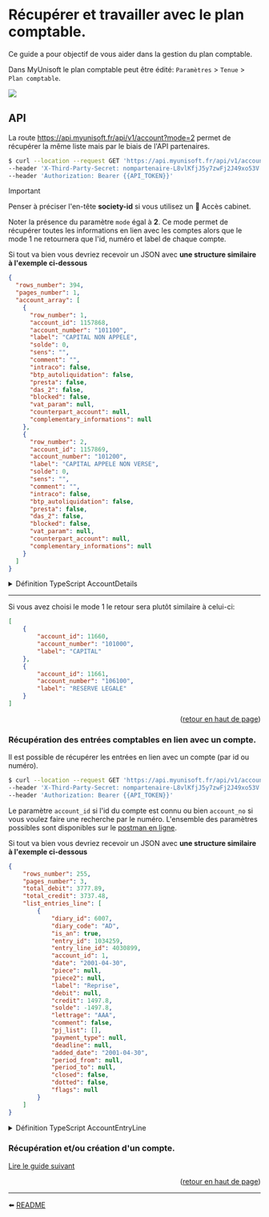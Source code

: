 <span id="readme-top"></span>

# Récupérer et travailler avec le plan comptable.
Ce guide a pour objectif de vous aider dans la gestion du plan comptable.

Dans MyUnisoft le plan comptable peut être édité: `Paramètres` > `Tenue` > `Plan comptable`.

![](../../../images/plan_comptable.PNG)

## API

La route https://api.myunisoft.fr/api/v1/account?mode=2 permet de récupérer la même liste mais par le biais de l'API partenaires.

```bash
$ curl --location --request GET 'https://api.myunisoft.fr/api/v1/account?mode=2' \
--header 'X-Third-Party-Secret: nompartenaire-L8vlKfjJ5y7zwFj2J49xo53V' \
--header 'Authorization: Bearer {{API_TOKEN}}'
```

> [!IMPORTANT]
> Penser à préciser l'en-tête **society-id** si vous utilisez un 🔹 Accès cabinet.

Noter la présence du paramètre `mode` égal à **2**. Ce mode permet de récupérer toutes les informations en lien avec les comptes alors que le mode 1 ne retournera que l'id, numéro et label de chaque compte.

Si tout va bien vous devriez recevoir un JSON avec **une structure similaire à l'exemple ci-dessous**
```json
{
  "rows_number": 394,
  "pages_number": 1,
  "account_array": [
    {
      "row_number": 1,
      "account_id": 1157868,
      "account_number": "101100",
      "label": "CAPITAL NON APPELE",
      "solde": 0,
      "sens": "",
      "comment": "",
      "intraco": false,
      "btp_autoliquidation": false,
      "presta": false,
      "das_2": false,
      "blocked": false,
      "vat_param": null,
      "counterpart_account": null,
      "complementary_informations": null
    },
    {
      "row_number": 2,
      "account_id": 1157869,
      "account_number": "101200",
      "label": "CAPITAL APPELE NON VERSE",
      "solde": 0,
      "sens": "",
      "comment": "",
      "intraco": false,
      "btp_autoliquidation": false,
      "presta": false,
      "das_2": false,
      "blocked": false,
      "vat_param": null,
      "counterpart_account": null,
      "complementary_informations": null
    }
  ]
}
```

<details><summary>Définition TypeScript AccountDetails</summary>

```ts
interface AccountDetails {
  solde: number;
  sens: string;
  comment: string;
  intraco: boolean;
  btp_autoliquidation: boolean;
  presta: boolean;
  exoneration: boolean;
  das_2: boolean;
  blocked: boolean;
  vat_param: VatParam; // voir le guide sur la TVA
  array_counterpart_account: CounterpartAccountLine[];
  complementary_informations: ComplementaryInformations;
  society_id: number;
  closed: boolean;
}

interface ComplementaryInformations {
  id_info_compte_tiers: number;
  person_in_charge: string;
  address_number: string;
  indice_repetition: string;
  address: string;
  address_complement: string;
  postal_code: string;
  city: string;
  siren: string;
  name: string;
  contact_lastname: string;
  contact_firstname: string;
  function: string;
  tel: string;
  email: string;
  comment: string;
  profession: string;
  firstname: string;
  lastname: string;
  type_info_compte_tiers: number;
  iban_list: Iban[];
  way_type: WayType;
  amount_type_paid: AmountTypePaid;
  ape: Ape;
  id_payment_deadline: number;
  payment_deadline: PaymentDeadline;
  payment_type_id: number;
  payment_type: PaymentType;
}

interface CounterpartAccountLine extends Account {
  num_ordre: string;
  vat_param: VatParam | null;
}

interface Iban {
  id_iban_compte_tiers: number;
  iban: string;
  bic: string;
  etablissement: string;
  rum_date_signature?: string;
}

interface PaymentType {
  payment_type_id: number;
  label: string;
  code: string;
}

interface PaymentDeadline {
  id_payment_deadline: number;
  label: string;
  number_of_days: number;
  end_month: boolean;
  day_number: number | null;
}

interface Ape {
  id: number;
  value: string;
  label: string;
  info: string;
}

interface WayType {
  way_type_id: number;
  label: string;
}

interface AmountTypePaid {
  id_amount_type_paid: number;
  label: string;
}
```
</details>

---

Si vous avez choisi le mode 1 le retour sera plutôt similaire à celui-ci:

```json
[
    {
        "account_id": 11660,
        "account_number": "101000",
        "label": "CAPITAL"
    },
    {
        "account_id": 11661,
        "account_number": "106100",
        "label": "RESERVE LEGALE"
    }
]
```

<p align="right">(<a href="#readme-top">retour en haut de page</a>)</p>

### Récupération des entrées comptables en lien avec un compte.
Il est possible de récupérer les entrées en lien avec un compte (par id ou numéro).

```bash
$ curl --location --request GET 'https://api.myunisoft.fr/api/v1/account/entries?limit=100&account_no=401NAME' \
--header 'X-Third-Party-Secret: nompartenaire-L8vlKfjJ5y7zwFj2J49xo53V' \
--header 'Authorization: Bearer {{API_TOKEN}}'
```

Le paramètre `account_id` si l'id du compte est connu ou bien `account_no` si vous voulez faire une recherche par le numéro. L'ensemble des paramètres possibles sont disponibles sur le [postman en ligne](https://docs.api.myunisoft.fr/#intro).

Si tout va bien vous devriez recevoir un JSON avec **une structure similaire à l'exemple ci-dessous**
```json
{
    "rows_number": 255,
    "pages_number": 3,
    "total_debit": 3777.89,
    "total_credit": 3737.48,
    "list_entries_line": [
        {
            "diary_id": 6007,
            "diary_code": "AD",
            "is_an": true,
            "entry_id": 1034259,
            "entry_line_id": 4030899,
            "account_id": 1,
            "date": "2001-04-30",
            "piece": null,
            "piece2": null,
            "label": "Reprise",
            "debit": null,
            "credit": 1497.8,
            "solde": -1497.8,
            "lettrage": "AAA",
            "comment": false,
            "pj_list": [],
            "payment_type": null,
            "deadline": null,
            "added_date": "2001-04-30",
            "period_from": null,
            "period_to": null,
            "closed": false,
            "dotted": false,
            "flags": null
        }
    ]
}
```

<details><summary>Définition TypeScript AccountEntryLine</summary>

```ts
interface AccountEntryLine {
  diary_id: number;
  diary_code: string;
  entry_id: number;
  entry_line_id: number;
  date: string;
  piece: null | string;
  piece2: string;
  label: string;
  debit: null | number;
  credit: null | number;
  solde: number;
  lettrage: string;
  comment: boolean;
  pj_list: CloudDocument[];
  payment_type: null | {
    id_type_reglement: number;
    nom: string;
  };
  deadline: null | string;
  added_date: string;
  closed: boolean;
  flags: any | null;
  dotted: boolean;
  is_an: boolean;
  creator: {
    id: number;
    firstname: string;
    name: string;
  }
}

interface CloudDocument {
  document_id: number;
  name: string;

  /** Token de partage du document. */
  token: string;

  /** Adresse du serveur. */
  baseUrl: string;

  /** Miniature. */
  thumbnail: string;

  /** URL du document */
  link: string;

  /** URL de téléchargement du document */
  download: string;
}

```
</details>

### Récupération et/ou création d'un compte.
[Lire le guide suivant](./create.md)

<p align="right">(<a href="#readme-top">retour en haut de page</a>)</p>

---

⬅️ [README](../../../../README.md)
